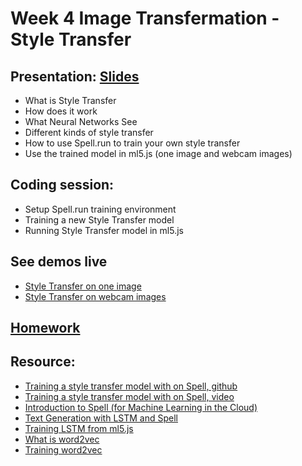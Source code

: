 # Week 4 Image Transfermation - Style Transfer

## Presentation: [Slides](https://docs.google.com/presentation/d/1QJumvGwCzErFJFva2LnqNLUmIDp_uz83fPWC6iCR3l0/edit?usp=sharing)
- What is Style Transfer
- How does it work
- What Neural Networks See
- Different kinds of style transfer
- How to use Spell.run to train your own style transfer
- Use the trained model in ml5.js (one image and webcam images)

## Coding session:
- Setup Spell.run training environment
- Training a new Style Transfer model
- Running Style Transfer model in ml5.js

## See demos live
- [Style Transfer on one image](https://yining1023.github.io/machine-learning-for-the-web/week4-styleTransfer/styleTransfer-ml5/StyleTransfer_Image/)
- [Style Transfer on webcam images](https://yining1023.github.io/machine-learning-for-the-web/week4-styleTransfer/styleTransfer-ml5/StyleTransfer_Video/)

## [Homework]()

## Resource:
- [Training a style transfer model with on Spell, github](https://github.com/yining1023/styleTransfer_spell)
- [Training a style transfer model with on Spell, video](https://youtu.be/STHRNIJc-vI)
- [Introduction to Spell (for Machine Learning in the Cloud)](https://youtu.be/ggBOAPtFjYU)
- [Text Generation with LSTM and Spell](https://youtu.be/xfuVcfwtEyw)
- [Training LSTM from ml5.js](https://github.com/ml5js/training-lstm)
- [What is word2vec](https://youtu.be/LSS_bos_TPI?list=PLRqwX-V7Uu6aQ0oh9nH8c6U1j9gCg-GdF)
- [Training word2vec](https://github.com/ml5js/training-word2vec)
